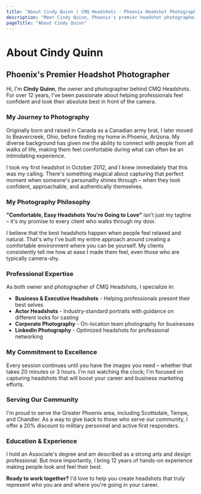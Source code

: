 ```yaml
---
title: "About Cindy Quinn | CMQ Headshots - Phoenix Headshot Photographer"
description: "Meet Cindy Quinn, Phoenix's premier headshot photographer. Canadian-born, Ohio-raised, Arizona-based. 12+ years capturing confident, natural headshots."
pageTitle: "About Cindy Quinn"
---
```


# About Cindy Quinn

## Phoenix's Premier Headshot Photographer

Hi, I'm **Cindy Quinn**, the owner and photographer behind CMQ Headshots. For over 12 years, I've been passionate about helping professionals feel confident and look their absolute best in front of the camera.

### My Journey to Photography

Originally born and raised in Canada as a Canadian army brat, I later moved to Beavercreek, Ohio, before finding my home in Phoenix, Arizona. My diverse background has given me the ability to connect with people from all walks of life, making them feel comfortable during what can often be an intimidating experience.

I took my first headshot in October 2012, and I knew immediately that this was my calling. There's something magical about capturing that perfect moment when someone's personality shines through – when they look confident, approachable, and authentically themselves.

### My Photography Philosophy

**"Comfortable, Easy Headshots You're Going to Love"** isn't just my tagline – it's my promise to every client who walks through my door.

I believe that the best headshots happen when people feel relaxed and natural. That's why I've built my entire approach around creating a comfortable environment where you can be yourself. My clients consistently tell me how at ease I made them feel, even those who are typically camera-shy.

### Professional Expertise

As both owner and photographer of CMQ Headshots, I specialize in:

- **Business & Executive Headshots** - Helping professionals present their best selves
- **Actor Headshots** - Industry-standard portraits with guidance on different looks for casting
- **Corporate Photography** - On-location team photography for businesses
- **LinkedIn Photography** - Optimized headshots for professional networking

### My Commitment to Excellence

Every session continues until you have the images you need – whether that takes 20 minutes or 3 hours. I'm not watching the clock; I'm focused on capturing headshots that will boost your career and business marketing efforts.

### Serving Our Community

I'm proud to serve the Greater Phoenix area, including Scottsdale, Tempe, and Chandler. As a way to give back to those who serve our community, I offer a 20% discount to military personnel and active first responders.

### Education & Experience

I hold an Associate's degree and am described as a strong arts and design professional. But more importantly, I bring 12 years of hands-on experience making people look and feel their best.

**Ready to work together?** I'd love to help you create headshots that truly represent who you are and where you're going in your career.
